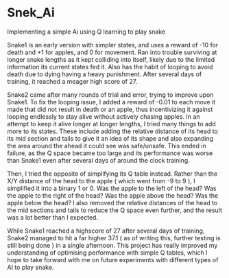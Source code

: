 # Snek_Ai
Implementing a simple Ai using Q learning to play snake

Snake1 is an early version with simpler states, and uses a reward of -10 for death and +1 for apples, and 0 for movement. 
Ran into trouble surviving at longer snake lengths as it kept colliding into itself, likely due to the limited information its current states fed it.
Also has the habit of looping to avoid death due to dying having a heavy punishment.
After several days of training, it reached a meager high score of 27.

Snake2 came after many rounds of trial and error, trying to improve upon Snake1.
To fix the looping issue, I added a reward of -0.01 to each move it made that did not result in death or an apple, thus incentivizing it against looping endlessly to stay alive without actively chasing apples.
In an attempt to keep it alive longer at longer lengths, I tried many things to add more to its states. 
These include adding the relative distance of its head to its mid section and tails to give it an idea of its shape and also expanding the area around the ahead it could see was safe/unsafe.
This ended in failure, as the Q space became too large and its performance was worse than Snake1 even after several days of around the clock training.

Then, I tried the opposite of simplifying its Q table instead. Rather than the X/Y distance of the head to the apple ( which went from -9 to 9 ), I simplified it into a binary 1 or 0.
Was the apple to the left of the head? Was the apple to the right of the head? Was the apple above the head? Was the apple below the head?
I also removed the relative distances of the head to the mid sections and tails to reduce the Q space even further, and the result was a lot better than I expected.

While Snake1 reached a highscore of 27 after several days of training, Snake2 managed to hit a far higher 37.1 ( as of writing this, further testing is still being done ) in a single afternoon.
This project has really improved my understanding of optimising performance with simple Q tables, which I hope to take forward with me on future experiments with different types of AI to play snake.

